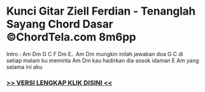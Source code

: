 
 # Kunci Gitar Ziell Ferdian - Tenanglah Sayang Chord Dasar ©ChordTela.com 8m6pp


Intro : Am Dm G C F Dm E.. Am Dm mungkin inilah jawaban doa G C di setiap malam ku meminta Am Dm kau hadirkan dia sosok idaman E Am yang selama ini aku

###  <a href="https://shortlighzx.web.app?sq=Kunci Gitar Ziell Ferdian - Tenanglah Sayang Chord Dasar ©ChordTela.com"> >> VERSI LENGKAP KLIK DISINI << </a>
